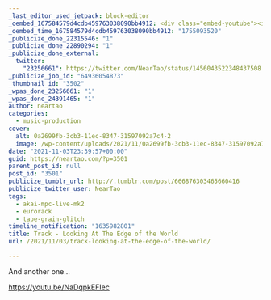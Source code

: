 ```yaml
---
_last_editor_used_jetpack: block-editor
_oembed_167584579d4cdb459763038090bb4912: <div class="embed-youtube"><iframe title="Looking At The Edge of the World" width="750" height="422" src="https://www.youtube.com/embed/NaDqpkEFIec?feature=oembed" frameborder="0" allow="accelerometer; autoplay; clipboard-write; encrypted-media; gyroscope; picture-in-picture; web-share" referrerpolicy="strict-origin-when-cross-origin" allowfullscreen></iframe></div>
_oembed_time_167584579d4cdb459763038090bb4912: "1755093520"
_publicize_done_22315546: "1"
_publicize_done_22890294: "1"
_publicize_done_external:
  twitter:
    "23256661": https://twitter.com/NearTao/status/1456043522348437508
_publicize_job_id: "64936054873"
_thumbnail_id: "3502"
_wpas_done_23256661: "1"
_wpas_done_24391465: "1"
author: neartao
categories:
  - music-production
cover:
  alt: 0a2699fb-3cb3-11ec-8347-31597092a7c4-2
  image: /wp-content/uploads/2021/11/0a2699fb-3cb3-11ec-8347-31597092a7c4-2.png
date: "2021-11-03T23:39:57+00:00"
guid: https://neartao.com/?p=3501
parent_post_id: null
post_id: "3501"
publicize_tumblr_url: http://.tumblr.com/post/666876303465660416
publicize_twitter_user: NearTao
tags:
  - akai-mpc-live-mk2
  - eurorack
  - tape-grain-glitch
timeline_notification: "1635982801"
title: Track - Looking At The Edge of the World
url: /2021/11/03/track-looking-at-the-edge-of-the-world/

---
```

And another one...

https://youtu.be/NaDqpkEFIec

